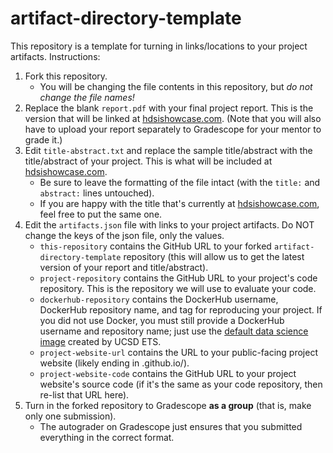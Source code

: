 # artifact-directory-template

This repository is a template for turning in links/locations to your
project artifacts. Instructions:

1. Fork this repository.
   * You will be changing the file contents in this repository, but
     *do not change the file names!*
2. Replace the blank `report.pdf` with your final project report. This is the version that will be linked at [hdsishowcase.com](https://hdsishowcase.com). (Note that you will also have to upload your report separately to Gradescope for your mentor to grade it.)
3. Edit `title-abstract.txt` and replace the sample title/abstract
   with the title/abstract of your project. This is what will be included at [hdsishowcase.com](https://hdsishowcase.com).
   * Be sure to leave the formatting of the file intact (with the
     `title:` and `abstract:` lines untouched).
   * If you are happy with the title that's currently at [hdsishowcase.com](https://hdsishowcase.com), feel free to put the same one.
4. Edit the `artifacts.json` file with links to your project
   artifacts. Do NOT change the keys of the json file, only the
   values.
   * `this-repository` contains the GitHub URL to your forked
     `artifact-directory-template` repository (this will allow us to
     get the latest version of your report and title/abstract).
   * `project-repository` contains the GitHub URL to your project's code repository. This is the repository we will use to evaluate your code.
   * `dockerhub-repository` contains the DockerHub username, DockerHub
     repository name, and tag for reproducing your project. If you did not use Docker, you must still provide a DockerHub username and repository name; just use the [default data science image](https://hub.docker.com/r/ucsdets/datahub-base-notebook) created by UCSD ETS.
   * `project-website-url` contains the URL to your public-facing project website (likely ending in .github.io/<some project name>).
   * `project-website-code` contains the GitHub URL to your project
     website's source code (if it's the same as your code repository,
     then re-list that URL here).
5. Turn in the forked repository to Gradescope **as a group** (that is, make only one submission).
   * The autograder on Gradescope just ensures that you submitted everything in the correct format.

